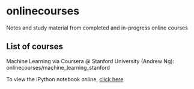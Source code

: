 # onlinecourses
Notes and study material from completed and in-progress online courses

## List of courses

Machine Learning via Coursera @ Stanford University (Andrew Ng): onlinecourses/machine_learning_stanford

To view the iPython notebook online, [click here](http://nbviewer.ipython.org/github/sachinkagarwal/onlinecourses/blob/master/machine_learning_stanford/Machine%20Learning%20Stanford%20University%20Sachin%20Agarwal.ipynb)
